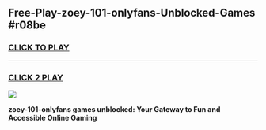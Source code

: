 
## Free-Play-zoey-101-onlyfans-Unblocked-Games #r08be
<h3>
<a href="https://news.freeplayer.one?title=zoey-101-onlyfans&ref=8M">CLICK TO PLAY</a></h3>
<hr>

<h3>
<a href="https://news.freeplayer.one?title=zoey-101-onlyfans&ref=8M">CLICK 2 PLAY</a>
  
</h3>

<a href="https://news.freeplayer.one?title=zoey-101-onlyfans&ref=8M"><img src="https://clearcache.store/games.png"></a>


**zoey-101-onlyfans games unblocked: Your Gateway to Fun and Accessible Online Gaming**
